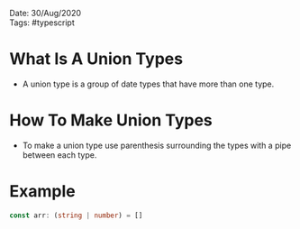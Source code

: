 Date: 30/Aug/2020  
Tags: #typescript

# What Is A Union Types
* A union type is a group of date types that have more than one type.

# How To Make Union Types
* To make a union type use parenthesis surrounding the types with a pipe between each type.

# Example

```typescript
const arr: (string | number) = []
```
